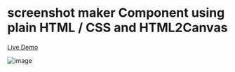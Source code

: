 # screenshot maker Component using plain HTML / CSS and HTML2Canvas

[Live Demo](https://jankee92pl.github.io/screenshot/#)

![image](https://user-images.githubusercontent.com/65852150/187221291-4018f7fa-d538-4ab6-a437-23cd8f15df6a.png)
